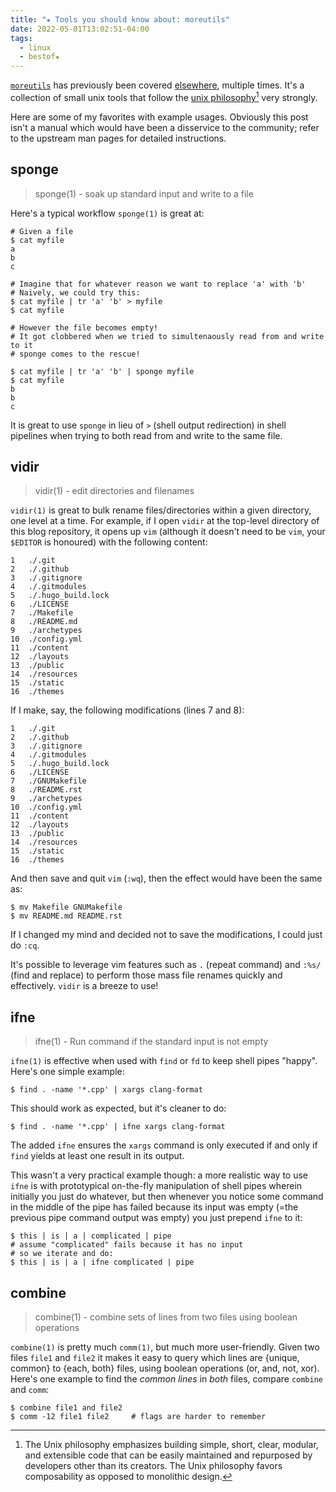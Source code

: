 ```yaml
---
title: "★ Tools you should know about: moreutils"
date: 2022-05-01T13:02:51-04:00
tags:
  - linux
  - bestof★
---
```


[`moreutils`](https://joeyh.name/code/moreutils/) has previously been covered [elsewhere](https://news.ycombinator.com/item?id=31043655), multiple times. It's a collection of small unix tools that follow the [unix philosophy](https://en.wikipedia.org/wiki/Unix_philosophy)[^1] very strongly.

Here are some of my favorites with example usages. Obviously this post isn't a manual which would have been a disservice to the community; refer to the upstream man pages for detailed instructions.

<!--more-->

## sponge

> sponge(1) - soak up standard input and write to a file

Here's a typical workflow `sponge(1)` is great at:

```shell
# Given a file
$ cat myfile
a
b
c

# Imagine that for whatever reason we want to replace 'a' with 'b'
# Naively, we could try this:
$ cat myfile | tr 'a' 'b' > myfile
$ cat myfile

# However the file becomes empty!
# It got clobbered when we tried to simultenaously read from and write to it
# sponge comes to the rescue!

$ cat myfile | tr 'a' 'b' | sponge myfile
$ cat myfile
b
b
c
```

It is great to use `sponge` in lieu of `>` (shell output redirection) in shell pipelines when trying to both read from and write to the same file.

## vidir

> vidir(1) - edit directories and filenames

`vidir(1)` is great to bulk rename files/directories within a given directory, one level at a time. For example, if I open `vidir` at the top-level directory of this blog repository, it opens up `vim` (although it doesn't need to be `vim`, your `$EDITOR` is honoured) with the following content:

```
1	./.git
2	./.github
3	./.gitignore
4	./.gitmodules
5	./.hugo_build.lock
6	./LICENSE
7	./Makefile
8	./README.md
9	./archetypes
10	./config.yml
11	./content
12	./layouts
13	./public
14	./resources
15	./static
16	./themes
```

If I make, say, the following modifications (lines 7 and 8):

```
1	./.git
2	./.github
3	./.gitignore
4	./.gitmodules
5	./.hugo_build.lock
6	./LICENSE
7	./GNUMakefile
8	./README.rst
9	./archetypes
10	./config.yml
11	./content
12	./layouts
13	./public
14	./resources
15	./static
16	./themes
```

And then save and quit `vim` (`:wq`), then the effect would have been the same as:

```shell
$ mv Makefile GNUMakefile
$ mv README.md README.rst
```

If I changed my mind and decided not to save the modifications, I could just do `:cq`.

It's possible to leverage vim features such as `.` (repeat command) and `:%s/` (find and replace) to perform those mass file renames quickly and effectively. `vidir` is a breeze to use!

## ifne

> ifne(1) - Run command if the standard input is not empty

`ifne(1)` is effective when used with `find` or `fd` to keep shell pipes "happy". Here's one simple example:

```shell
$ find . -name '*.cpp' | xargs clang-format
```

This should work as expected, but it's cleaner to do:

```shell
$ find . -name '*.cpp' | ifne xargs clang-format
```

The added `ifne` ensures the `xargs` command is only executed if and only if `find` yields at least one result in its output.

This wasn't a very practical example though: a more realistic way to use `ifne` is with prototypical on-the-fly manipulation of shell pipes wherein initially you just do whatever, but then whenever you notice some command in the middle of the pipe has failed because its input was empty (=the previous pipe command output was empty) you just prepend `ifne` to it:

```
$ this | is | a | complicated | pipe
# assume "complicated" fails because it has no input
# so we iterate and do:
$ this | is | a | ifne complicated | pipe
```

## combine

> combine(1) - combine sets of lines from two files using boolean operations

`combine(1)` is pretty much `comm(1)`, but much more user-friendly. Given two files `file1` and `file2` it makes it easy to query which lines are {unique, common} to {each, both} files, using boolean operations (or, and, not, xor). Here's one example to find the _common lines_ in _both_ files, compare `combine` and `comm`:

```shell
$ combine file1 and file2
$ comm -12 file1 file2     # flags are harder to remember
```

[^1]: The Unix philosophy emphasizes building simple, short, clear, modular, and extensible code that can be easily maintained and repurposed by developers other than its creators. The Unix philosophy favors composability as opposed to monolithic design.
